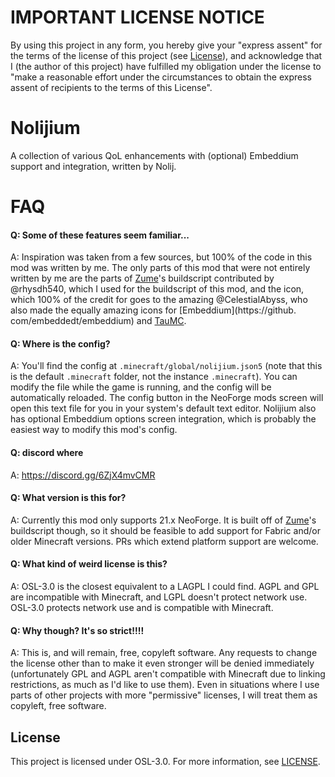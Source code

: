 # IMPORTANT LICENSE NOTICE

By using this project in any form, you hereby give your "express assent" for the terms of the license of this
project (see [License](#license)), and acknowledge that I (the author of this project) have fulfilled my obligation
under the license to "make a reasonable effort under the circumstances to obtain the express assent of recipients to
the terms of this License".

# Nolijium

A collection of various QoL enhancements with (optional) Embeddium support and integration, written by Nolij.

# FAQ

#### Q: Some of these features seem familiar...

A: Inspiration was taken from a few sources, but 100% of the code in this mod was written by me. The only parts of 
this mod that were not entirely written by me are the parts of [Zume](https://github.com/Nolij/Zume)'s buildscript 
contributed by @rhysdh540, which I used for the buildscript of this mod, and the icon, which 100% of the credit for 
goes to the amazing @CelestialAbyss, who also made the equally amazing icons for [Embeddium](https://github.
com/embeddedt/embeddium) and [TauMC](https://github.com/TauMC).

#### Q: Where is the config?

A: You'll find the config at `.minecraft/global/nolijium.json5` (note that this is the default `.minecraft` folder, not
the instance `.minecraft`). You can modify the file while the game is running, and the config will be automatically
reloaded. The config button in the NeoForge mods screen will open this text file for you in your system's default 
text editor. Nolijium also has optional Embeddium options screen integration, which is probably the easiest way to 
modify this mod's config.

#### Q: discord where
A: https://discord.gg/6ZjX4mvCMR

#### Q: What version is this for?

A: Currently this mod only supports 21.x NeoForge. It is built off of [Zume](https://github.com/Nolij/Zume)'s 
buildscript though, so it should be feasible to add support for Fabric and/or older Minecraft versions. PRs which 
extend platform support are welcome.

#### Q: What kind of weird license is this?

A: OSL-3.0 is the closest equivalent to a LAGPL I could find. AGPL and GPL are incompatible with Minecraft, and LGPL
doesn't protect network use. OSL-3.0 protects network use and is compatible with Minecraft.

#### Q: Why though? It's so strict!!!!

A: This is, and will remain, free, copyleft software. Any requests to change the license other than to make it even
stronger will be denied immediately (unfortunately GPL and AGPL aren't compatible with Minecraft due to linking
restrictions, as much as I'd like to use them). Even in situations where I use parts of other projects with more
"permissive" licenses, I will treat them as copyleft, free software.

## License

This project is licensed under OSL-3.0. For more information, see [LICENSE](LICENSE).

